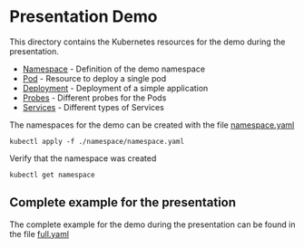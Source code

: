 # Presentation Demo

This directory contains the Kubernetes resources for the demo during the presentation.

- [Namespace](namespace) - Definition of the demo namespace
- [Pod](pod) - Resource to deploy a single pod
- [Deployment](deployment) - Deployment of a simple application
- [Probes](probes) - Different probes for the Pods
- [Services](svc) - Different types of Services

The namespaces for the demo can be created with the file [namespace.yaml](namespace/namespace.yaml)
```shell
kubectl apply -f ./namespace/namespace.yaml
```
Verify that the namespace was created
```shell
kubectl get namespace
```

## Complete example for the presentation

The complete example for the demo during the presentation can be found in the file [full.yaml](full.yaml)
